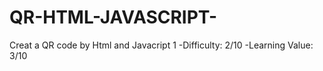 # QR-HTML-JAVASCRIPT-
Creat a QR code by Html and Javacript
1
-Difficulty: 2/10
-Learning Value: 3/10



